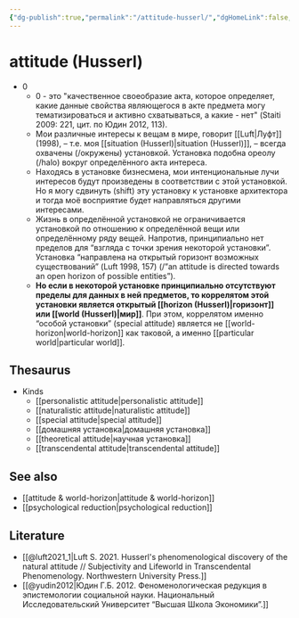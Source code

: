 ```yaml
---
{"dg-publish":true,"permalink":"/attitude-husserl/","dgHomeLink":false,"dgPassFrontmatter":false}
---
```


# attitude (Husserl)
- 0
	- 0 - это "качественное своеобразие акта, которое определяет, какие данные свойства являющегося в акте предмета могу тематизироваться и активно схватываться, а какие - нет" (Staiti 2009: 221, цит. по Юдин 2012, 113).
	- Мои различные интересы к вещам в мире, говорит [[Luft|Луфт]] (1998), – т.е. моя [[situation (Husserl)|situation (Husserl)]], – всегда охвачены (/окружены) установкой. Установка подобна ореолу (/halo) вокруг определённого акта интереса.
	- Находясь в установке бизнесмена, мои интенциональные лучи интересов будут произведены в соответствии с этой установкой. Но я могу сдвинуть (shift) эту установку к установке архитектора и тогда моё восприятие будет направляться другими интересами.
	- Жизнь в определённой установкой не ограничивается установкой по отношению к определённой вещи или определённому ряду вещей. Напротив, принципиально нет пределов для “взгляда с точки зрения некоторой установки”. Установка “направлена на открытый горизонт возможных существований” (Luft 1998, 157) (/”an attitude is directed towards an open horizon of possible entities”). 
	- **Но если в некоторой установке принципиально отсутствуют пределы для данных в ней предметов, то коррелятом этой установки является открытый [[horizon (Husserl)|горизонт]] или [[world (Husserl)|мир]]**. При этом, коррелятом именно “особой установки” (special attitude) является не [[world-horizon|world-horizon]] как таковой, а именно [[particular world|particular world]].


## Thesaurus
- Kinds
	- [[personalistic attitude|personalistic attitude]]
	- [[naturalistic attitude|naturalistic attitude]]
	- [[special attitude|special attitude]]
	- [[домашняя установка|домашняя установка]]
	- [[theoretical attitude|научная установка]]
	- [[transcendental attitude|transcendental attitude]]


## See also
- [[attitude & world-horizon|attitude & world-horizon]]
- [[psychological reduction|psychological reduction]]


## Literature
- [[@luft2021_1|Luft S. 2021. Husserl's phenomenological discovery of the natural attitude // Subjectivity and Lifeworld in Transcendental Phenomenology. Northwestern University Press.]]
- [[@yudin2012|Юдин Г.Б. 2012. Феноменологическая редукция в эпистемологии социальной науки. Национальный Исследовательский Университет “Высшая Школа Экономики”.]]
